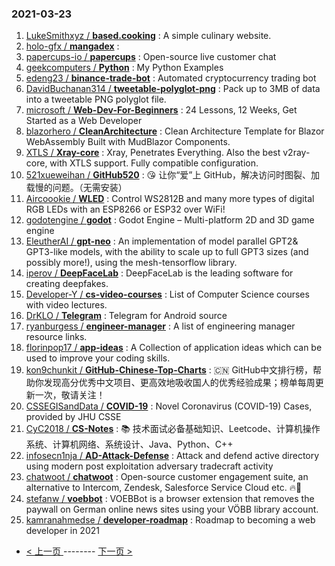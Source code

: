 ### 2021-03-23 
1. [
        LukeSmithxyz /
**based.cooking**](https://github.com/LukeSmithxyz/based.cooking) : A simple culinary website.
1. [
        holo-gfx /
**mangadex**](https://github.com/holo-gfx/mangadex) : 
1. [
        papercups-io /
**papercups**](https://github.com/papercups-io/papercups) : Open-source live customer chat
1. [
        geekcomputers /
**Python**](https://github.com/geekcomputers/Python) : My Python Examples
1. [
        edeng23 /
**binance-trade-bot**](https://github.com/edeng23/binance-trade-bot) : Automated cryptocurrency trading bot
1. [
        DavidBuchanan314 /
**tweetable-polyglot-png**](https://github.com/DavidBuchanan314/tweetable-polyglot-png) : Pack up to 3MB of data into a tweetable PNG polyglot file.
1. [
        microsoft /
**Web-Dev-For-Beginners**](https://github.com/microsoft/Web-Dev-For-Beginners) : 24 Lessons, 12 Weeks, Get Started as a Web Developer
1. [
        blazorhero /
**CleanArchitecture**](https://github.com/blazorhero/CleanArchitecture) : Clean Architecture Template for Blazor WebAssembly Built with MudBlazor Components.
1. [
        XTLS /
**Xray-core**](https://github.com/XTLS/Xray-core) : Xray, Penetrates Everything. Also the best v2ray-core, with XTLS support. Fully compatible configuration.
1. [
        521xueweihan /
**GitHub520**](https://github.com/521xueweihan/GitHub520) : 😘 让你“爱”上 GitHub，解决访问时图裂、加载慢的问题。（无需安装）
1. [
        Aircoookie /
**WLED**](https://github.com/Aircoookie/WLED) : Control WS2812B and many more types of digital RGB LEDs with an ESP8266 or ESP32 over WiFi!
1. [
        godotengine /
**godot**](https://github.com/godotengine/godot) : Godot Engine – Multi-platform 2D and 3D game engine
1. [
        EleutherAI /
**gpt-neo**](https://github.com/EleutherAI/gpt-neo) : An implementation of model parallel GPT2& GPT3-like models, with the ability to scale up to full GPT3 sizes (and possibly more!), using the mesh-tensorflow library.
1. [
        iperov /
**DeepFaceLab**](https://github.com/iperov/DeepFaceLab) : DeepFaceLab is the leading software for creating deepfakes.
1. [
        Developer-Y /
**cs-video-courses**](https://github.com/Developer-Y/cs-video-courses) : List of Computer Science courses with video lectures.
1. [
        DrKLO /
**Telegram**](https://github.com/DrKLO/Telegram) : Telegram for Android source
1. [
        ryanburgess /
**engineer-manager**](https://github.com/ryanburgess/engineer-manager) : A list of engineering manager resource links.
1. [
        florinpop17 /
**app-ideas**](https://github.com/florinpop17/app-ideas) : A Collection of application ideas which can be used to improve your coding skills.
1. [
        kon9chunkit /
**GitHub-Chinese-Top-Charts**](https://github.com/kon9chunkit/GitHub-Chinese-Top-Charts) : 🇨🇳 GitHub中文排行榜，帮助你发现高分优秀中文项目、更高效地吸收国人的优秀经验成果；榜单每周更新一次，敬请关注！
1. [
        CSSEGISandData /
**COVID-19**](https://github.com/CSSEGISandData/COVID-19) : Novel Coronavirus (COVID-19) Cases, provided by JHU CSSE
1. [
        CyC2018 /
**CS-Notes**](https://github.com/CyC2018/CS-Notes) : 📚 技术面试必备基础知识、Leetcode、计算机操作系统、计算机网络、系统设计、Java、Python、C++
1. [
        infosecn1nja /
**AD-Attack-Defense**](https://github.com/infosecn1nja/AD-Attack-Defense) : Attack and defend active directory using modern post exploitation adversary tradecraft activity
1. [
        chatwoot /
**chatwoot**](https://github.com/chatwoot/chatwoot) : Open-source customer engagement suite, an alternative to Intercom, Zendesk, Salesforce Service Cloud etc. 🔥💬
1. [
        stefanw /
**voebbot**](https://github.com/stefanw/voebbot) : VOEBBot is a browser extension that removes the paywall on German online news sites using your VÖBB library account.
1. [
        kamranahmedse /
**developer-roadmap**](https://github.com/kamranahmedse/developer-roadmap) : Roadmap to becoming a web developer in 2021 

- [ < 上一页 ](https://github.com/able8/github-trending-daily-record/blob/master/2021-03-22.md) -------- [ 下一页 > ](https://github.com/able8/github-trending-daily-record/blob/master/2021-03-24.md)